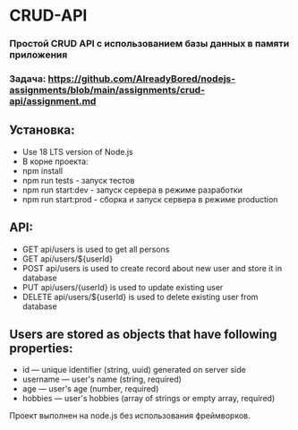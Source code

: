 # CRUD-API

### Простой CRUD API с использованием базы данных в памяти приложения
### Задача: https://github.com/AlreadyBored/nodejs-assignments/blob/main/assignments/crud-api/assignment.md

## Установка:
- Use 18 LTS version of Node.js
- В корне проекта:
- npm install
- npm run tests - запуск тестов
- npm run start:dev - запуск сервера в режиме разработки
- npm run start:prod - сборка и запуск сервера в режиме production

## API:
- GET api/users is used to get all persons
- GET api/users/${userId}
- POST api/users is used to create record about new user and store it in database
- PUT api/users/{userId} is used to update existing user
- DELETE api/users/${userId} is used to delete existing user from database

## Users are stored as objects that have following properties:
- id — unique identifier (string, uuid) generated on server side
- username — user's name (string, required)
- age — user's age (number, required)
- hobbies — user's hobbies (array of strings or empty array, required)

Проект выполнен на node.js без использования фреймворков.